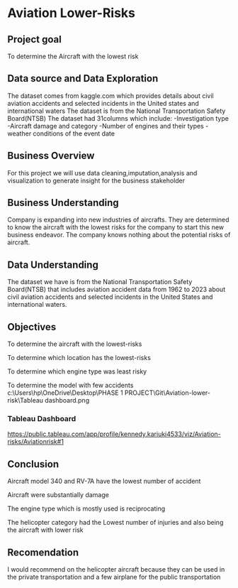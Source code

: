# Aviation Lower-Risks
## Project goal
To determine the Aircraft with the lowest risk
## Data source and Data Exploration
The dataset comes from kaggle.com which provides details about civil aviation accidents and selected incidents in the United states and international waters
The dataset is from the National Transportation Safety Board(NTSB)
The dataset had 31columns which include:
   -Investigation type
   -Aircraft damage and category
   -Number of engines and their types
   -weather conditions of the event date
## Business Overview
For this project we will use data cleaning,imputation,analysis and visualization to generate insight for the business stakeholder
## Business Understanding
Company is expanding into new industries of aircrafts. They are determined to know the aircraft with the lowest risks for the company to start this new business endeavor. The company knows nothing about the potential risks of aircraft.
## Data Understanding
The dataset we have is from the National Transportation Safety Board(NTSB) that includes aviation accident data from 1962 to 2023 about civil aviation accidents and selected incidents in the United States and international waters.
## Objectives
To determine the aircraft with the lowest-risks ​

To determine which location has  the lowest-risks​

To determine which engine type was least risky​

To determine the model with few accidents​
 c:\Users\hp\OneDrive\Desktop\PHASE 1 PROJECT\Git\Aviation-lower-risk\Tableau dashboard.png
 ### Tableau Dashboard
 https://public.tableau.com/app/profile/kennedy.kariuki4533/viz/Aviation-risks/Aviationrisk#1
 ## Conclusion
 Aircraft model 340 and RV-7A have the lowest number of accident​

Aircraft were substantially damage ​

The engine type which is mostly used is reciprocating​

The helicopter category had the Lowest number of injuries and also being the aircraft with lower risk
## Recomendation
I would recommend on the helicopter aircraft because they can be used in the private transportation and a few airplane for the public transportation